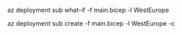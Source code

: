 az deployment sub what-if -f main.bicep -l WestEurope

az deployment sub create -f main.bicep -l WestEurope -c